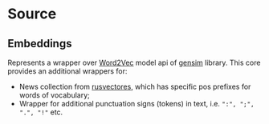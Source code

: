 # Source

## Embeddings

Represents a wrapper over [Word2Vec](https://radimrehurek.com/gensim/models/word2vec.html) model api of [gensim](https://radimrehurek.com/gensim/) library.
This core provides an additional wrappers for:
* News collection from [rusvectores](http://rusvectores.org/ru/models/), which has specific pos prefixes for words of vocabulary;
* Wrapper for additional punctuation signs (tokens) in text, i.e. `":", ";", ".", "!"` etc.
